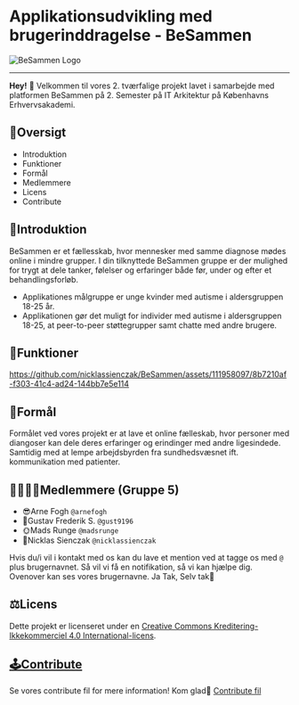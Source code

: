 # Applikationsudvikling med brugerinddragelse - BeSammen

![BeSammen Logo](https://i.imgur.com/xjxXysO.png)

***

**Hey!** 👋 Velkommen til vores 2. tværfalige projekt lavet i samarbejde med platformen BeSammen på 2. Semester på IT Arkitektur på Københavns Erhvervsakademi.

## 📖Oversigt

 - Introduktion
 - Funktioner
 - Formål
 - Medlemmere
 - Licens
 - Contribute

## 👀Introduktion

BeSammen er et fællesskab, hvor mennesker med samme diagnose mødes online i mindre grupper. I din tilknyttede BeSammen gruppe er der mulighed for trygt at dele tanker, følelser og erfaringer både før, under og efter et behandlingsforløb.

 - Applikationes målgruppe er unge kvinder med autisme i aldersgruppen 18-25 år.
 -  Applikationen gør det muligt for individer med autisme i aldersgruppen 18-25, at peer-to-peer støttegrupper samt chatte med andre brugere.

## 🎱Funktioner

https://github.com/nicklassienczak/BeSammen/assets/111958097/8b7210af-f303-41c4-ad24-144bb7e5e114
 
## 🤔Formål

Formålet ved vores projekt er at lave et online fælleskab, hvor personer med diangoser kan dele deres erfaringer og erindinger med andre ligesindede. Samtidig med at lempe arbejdsbyrden fra sundhedsvæsnet ift. kommunikation med patienter. 

## 👨‍👨‍👦‍👦Medlemmere (Gruppe 5)

 - 😎Arne Fogh `@arnefogh` 
 - 🤠Gustav Frederik S.  `@gust9196`
 - 🌞Mads Runge `@madsrunge`
 - 🧐Nicklas Sienczak `@nicklassienczak`
 

Hvis du/i vil i kontakt med os kan du lave et mention ved at tagge os med `@` plus brugernavnet. Så vil vi få en notifikation, så vi kan hjælpe dig. Ovenover kan ses vores brugernavne. Ja Tak, Selv tak🥰

## ⚖️Licens 

Dette projekt er licenseret under en [Creative Commons Kreditering-Ikkekommerciel 4.0 International-licens](http://creativecommons.org/licenses/by-nc/4.0/).

## [🕹️Contribute](https://github.com/nicklassienczak/BeSammen/blob/e789eac970a3cecceecea62ed0bf839091fd94b6/Contribute.md)
Se vores contribute fil for mere information! Kom glad🦆
[Contribute fil](https://github.com/nicklassienczak/BeSammen/blob/e789eac970a3cecceecea62ed0bf839091fd94b6/Contribute.md)

